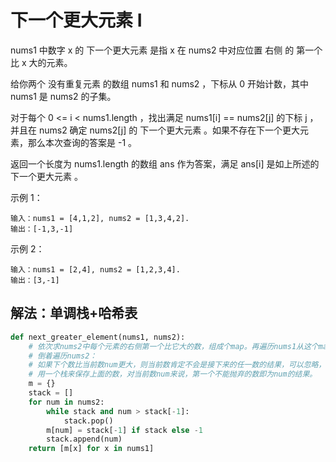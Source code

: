 # 下一个更大元素 I
nums1 中数字 x 的 下一个更大元素 是指 x 在 nums2 中对应位置 右侧 的 第一个 比 x 大的元素。

给你两个 没有重复元素 的数组 nums1 和 nums2 ，下标从 0 开始计数，其中nums1 是 nums2 的子集。

对于每个 0 <= i < nums1.length ，找出满足 nums1[i] == nums2[j] 的下标 j ，并且在 nums2 确定 nums2[j] 的 下一个更大元素 。如果不存在下一个更大元素，那么本次查询的答案是 -1 。

返回一个长度为 nums1.length 的数组 ans 作为答案，满足 ans[i] 是如上所述的 下一个更大元素 。

示例 1：

```
输入：nums1 = [4,1,2], nums2 = [1,3,4,2].
输出：[-1,3,-1]
```

示例 2：
```
输入：nums1 = [2,4], nums2 = [1,2,3,4].
输出：[3,-1]
```

## 解法：单调栈+哈希表
```python
def next_greater_element(nums1, nums2):
    # 依次求nums2中每个元素的右侧第一个比它大的数，组成个map。再遍历nums1从这个map中取值即可
    # 倒着遍历nums2：
    # 如果下个数比当前数num更大，则当前数肯定不会是接下来的任一数的结果，可以忽略，这个操作可以重复。比如 [1, 4, 3, 2]，遍历到4时，3和2其实都可以忽略（因为求第一个更大的数，如果能够选3和2，那么也可以选4）
    # 用一个栈来保存上面的数，对当前数num来说，第一个不能抛弃的数即为num的结果。
    m = {}
    stack = []
    for num in nums2:
        while stack and num > stack[-1]:
            stack.pop()
        m[num] = stack[-1] if stack else -1
        stack.append(num)
    return [m[x] for x in nums1]
```

